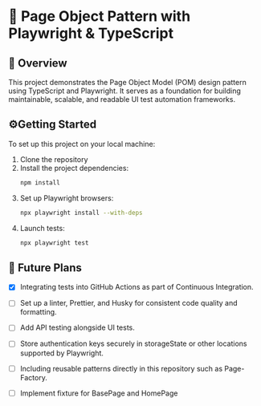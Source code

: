 # 🧩 Page Object Pattern with Playwright & TypeScript

## 📘 Overview
This project demonstrates the Page Object Model (POM) design pattern using TypeScript and Playwright.
It serves as a foundation for building maintainable, scalable, and readable UI test automation frameworks.

## ⚙️Getting Started
To set up this project on your local machine:

1. Clone the repository
2. Install the project dependencies:
    ```bash
    npm install
3. Set up Playwright browsers:
    ```bash
    npx playwright install --with-deps   
4. Launch tests:
    ```bash
    npx playwright test  
   
## 🚀 Future Plans

- [x] Integrating tests into GitHub Actions as part of Continuous Integration.

- [ ] Set up a linter, Prettier, and Husky for consistent code quality and formatting.

- [ ] Add API testing alongside UI tests.

- [ ] Store authentication keys securely in storageState or other locations supported by Playwright.

- [ ] Including reusable patterns directly in this repository such as Page-Factory.

- [ ] Implement fixture for BasePage and HomePage
